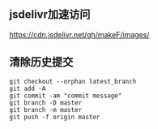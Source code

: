 ## jsdelivr加速访问  
https://cdn.jsdelivr.net/gh/makeF/images/  
## 清除历史提交
``` shell
git checkout --orphan latest_branch
git add -A
git commit -am "commit message"
git branch -D master
git branch -m master
git push -f origin master
```
